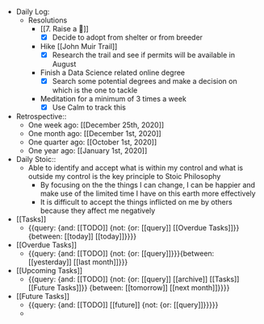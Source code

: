 - Daily Log:
    - Resolutions
        - [[7. Raise a 🐶]]
            - [x] Decide to adopt from shelter or from breeder 
        - Hike [[John Muir Trail]]
            - [x] Research the trail and see if permits will be available in August
        - Finish a Data Science related online degree
            - [x] Search some potential degrees and make a decision on which is the one to tackle
        - Meditation for a minimum of 3 times a week
            - [x] Use Calm to track this
- Retrospective::
    - One week ago: [[December 25th, 2020]]
    - One month ago: [[December 1st, 2020]]
    - One quarter ago: [[October 1st, 2020]]
    - One year ago: [[January 1st, 2020]]
- Daily Stoic::
    - Able to identify and accept what is within my control and what is outside my control is the key principle to Stoic Philosophy
        - By focusing on the the things I can change, I can be happier and make use of the limited time I have on this earth more effectively
        - It is difficult to accept the things inflicted on me by others because they affect me negatively
- [[Tasks]]
    - {{query: {and: [[TODO]] {not: {or: [[query]] [[Overdue Tasks]]}} {between: [[today]] [[today]]}}}}
- [[Overdue Tasks]]
    - {{query: {and: [[TODO]] {not: {or: [[query]]}}}{between: [[yesterday]] [[last month]]}}}
- [[Upcoming Tasks]]
    - {{query: {and: [[TODO]] {not: {or: [[query]] [[archive]] [[Tasks]] [[Future Tasks]]}} {between: [[tomorrow]] [[next month]]}}}}
- [[Future Tasks]]
    - {{query: {and: [[TODO]] [[future]] {not: {or: [[query]]}}}}}
    - 
